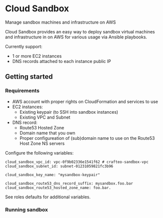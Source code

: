 # Cloud Sandbox

Manage sandbox machines and infrastructure on AWS 

Cloud Sandbox provides an easy way to deploy sandbox virtual machines and infrastructure in on AWS for various usage via Ansible playbooks.

Currently support:

- 1 or more EC2 instances
- DNS records attached to each instance public IP

## Getting started

### Requirements

- AWS account with proper rights on CloudFormation and services to use
- EC2 instances:
  - Existing keypair (to SSH into sandbox instances)
  - Existing VPC and Subnet 
- DNS record:
  - Route53 Hosted Zone
  - Domain name that you own
  - Proper configureation of (sub)domain name to use on the Route53 Host Zone NS servers

Configure the following variables:

```
cloud_sandbox_vpc_id: vpc-0f9b02336e1541f62 # crafteo-sandbox-vpc
cloud_sandbox_subnet_id: subnet-01231059821fc3b96

cloud_sandbox_key_name: "mysandbox-keypair"

cloud_sandbox_route53_dns_record_suffix: mysandbox.foo.bar
cloud_sandbox_route53_hosted_zone_name: foo.bar.
```

See roles defaults for additional variables.

### Running sandbox

